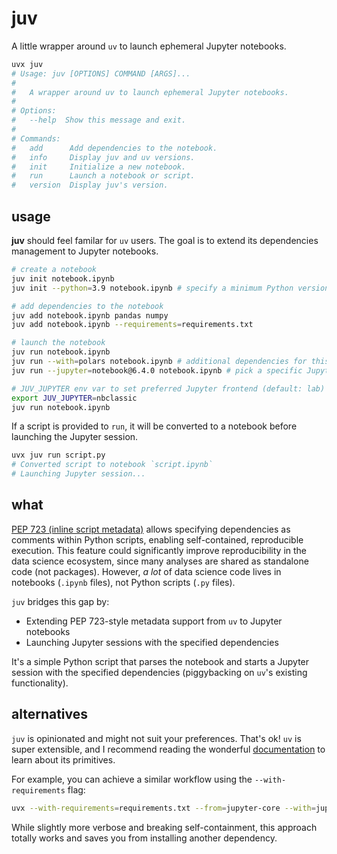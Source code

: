 # juv

A little wrapper around `uv` to launch ephemeral Jupyter notebooks.

```sh
uvx juv
# Usage: juv [OPTIONS] COMMAND [ARGS]...
#
#   A wrapper around uv to launch ephemeral Jupyter notebooks.
#
# Options:
#   --help  Show this message and exit.
#
# Commands:
#   add      Add dependencies to the notebook.
#   info     Display juv and uv versions.
#   init     Initialize a new notebook.
#   run      Launch a notebook or script.
#   version  Display juv's version.
```

## usage

**juv** should feel familar for `uv` users. The goal is to extend its
dependencies management to Jupyter notebooks.

```sh
# create a notebook
juv init notebook.ipynb
juv init --python=3.9 notebook.ipynb # specify a minimum Python version

# add dependencies to the notebook
juv add notebook.ipynb pandas numpy
juv add notebook.ipynb --requirements=requirements.txt

# launch the notebook
juv run notebook.ipynb
juv run --with=polars notebook.ipynb # additional dependencies for this session (not saved)
juv run --jupyter=notebook@6.4.0 notebook.ipynb # pick a specific Jupyter frontend

# JUV_JUPYTER env var to set preferred Jupyter frontend (default: lab)
export JUV_JUPYTER=nbclassic
juv run notebook.ipynb
```

If a script is provided to `run`, it will be converted to a notebook before
launching the Jupyter session.

```sh
uvx juv run script.py
# Converted script to notebook `script.ipynb`
# Launching Jupyter session...
```

## what

[PEP 723 (inline script metadata)](https://peps.python.org/pep-0723) allows
specifying dependencies as comments within Python scripts, enabling
self-contained, reproducible execution. This feature could significantly
improve reproducibility in the data science ecosystem, since many analyses are
shared as standalone code (not packages). However, _a lot_ of data science code
lives in notebooks (`.ipynb` files), not Python scripts (`.py` files).

`juv` bridges this gap by:

- Extending PEP 723-style metadata support from `uv` to Jupyter notebooks
- Launching Jupyter sessions with the specified dependencies

It's a simple Python script that parses the notebook and starts a Jupyter
session with the specified dependencies (piggybacking on `uv`'s existing
functionality).

## alternatives

`juv` is opinionated and might not suit your preferences. That's ok! `uv` is
super extensible, and I recommend reading the wonderful
[documentation](https://docs.astral.sh/uv) to learn about its primitives.

For example, you can achieve a similar workflow using the `--with-requirements`
flag:

```sh
uvx --with-requirements=requirements.txt --from=jupyter-core --with=jupyterlab jupyter lab notebook.ipynb
```

While slightly more verbose and breaking self-containment, this approach
totally works and saves you from installing another dependency.
